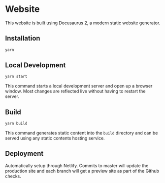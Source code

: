 # Website

This website is built using Docusaurus 2, a modern static website generator.

## Installation

```bash
yarn
```

## Local Development

```bash
yarn start
```

This command starts a local development server and open up a browser window.
Most changes are reflected live without having to restart the server.

## Build

```bash
yarn build
```

This command generates static content into the `build` directory and can be
served using any static contents hosting service.

## Deployment

Automatically setup through Netlify. Commits to master will update the
production site and each branch will get a preview site as part of the Github
checks.


